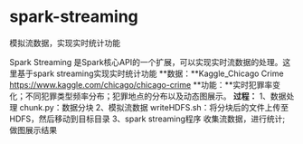 # spark-streaming
模拟流数据，实现实时统计功能

Spark Streaming 是Spark核心API的一个扩展，可以实现实时流数据的处理。这里基于spark streaming实现实时统计功能
**数据：**Kaggle_Chicago Crime https://www.kaggle.com/chicago/chicago-crime
**功能：**实时犯罪率变化；不同犯罪类型频率分布；犯罪地点的分布以及动态图展示。
**过程：**
1、数据处理
chunk.py：数据分块
2、模拟流数据
writeHDFS.sh：将分块后的文件上传至HDFS，然后移动到目标目录
3、spark streaming程序
收集流数据，进行统计;
做图展示结果
